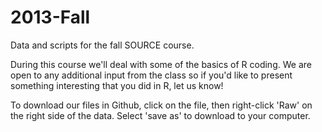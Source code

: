 2013-Fall
=========

Data and scripts for the fall SOURCE course.

During this course we'll deal with some of the basics of R coding.
We are open to any additional input from the class so if you'd like to present something interesting that you did in R, let us know!

To download our files in Github, click on the file, then right-click 'Raw' on the right side of the data.
Select 'save as' to download to your computer.
